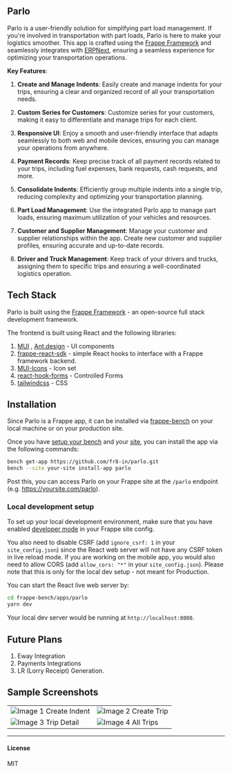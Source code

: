 ## Parlo

Parlo is a user-friendly solution for simplifying part load management. If you're involved in transportation with part loads, Parlo is here to make your logistics smoother. This app is crafted using the [Frappe Framework](https://frappeframework.com/) and seamlessly integrates with [ERPNext](https://erpnext.com/), ensuring a seamless experience for optimizing your transportation operations.

**Key Features**:

1. **Create and Manage Indents**: Easily create and manage indents for your trips, ensuring a clear and organized record of all your transportation needs.

2. **Custom Series for Customers**: Customize series for your customers, making it easy to differentiate and manage trips for each client.

3. **Responsive UI**: Enjoy a smooth and user-friendly interface that adapts seamlessly to both web and mobile devices, ensuring you can manage your operations from anywhere.

4. **Payment Records**: Keep precise track of all payment records related to your trips, including fuel expenses, bank requests, cash requests, and more.

5. **Consolidate Indents**: Efficiently group multiple indents into a single trip, reducing complexity and optimizing your transportation planning.

6. **Part Load Management**: Use the integrated Parlo app to manage part loads, ensuring maximum utilization of your vehicles and resources.

7. **Customer and Supplier Management**: Manage your customer and supplier relationships within the app. Create new customer and supplier profiles, ensuring accurate and up-to-date records.

8. **Driver and Truck Management**: Keep track of your drivers and trucks, assigning them to specific trips and ensuring a well-coordinated logistics operation.

## Tech Stack

Parlo is built using the [Frappe Framework](https://frappeframework.com) - an open-source full stack development framework. 

The frontend is built using React and the following libraries:

1. [MUI](https://mui.com) , [Ant.design](https://ant.design) - UI components
2. [frappe-react-sdk](https://github.com/nikkothari22/frappe-react-sdk) - simple React hooks to interface with a Frappe framework backend.
3. [MUI-Icons](https://mui.com/material-ui/material-icons/) - Icon set
4. [react-hook-forms](https://www.react-hook-form.com) - Controlled Forms
5. [tailwindcss](https://tailwindcss.com) - CSS


## Installation

Since Parlo is a Frappe app, it can be installed via [frappe-bench](https://frappeframework.com/docs/v14/user/en/bench) on your local machine or on your production site.

Once you have [setup your bench](https://frappeframework.com/docs/v14/user/en/installation) and your [site](https://frappeframework.com/docs/v14/user/en/tutorial/install-and-setup-bench), you can install the app via the following commands:

```bash
bench get-app https://github.com/fr8-in/parlo.git
bench --site your-site install-app parlo
```

Post this, you can access Parlo on your Frappe site at the `/parlo` endpoint (e.g. https://yoursite.com/parlo). 

### Local development setup

To set up your local development environment, make sure that you have enabled [developer mode](https://frappeframework.com/how-to-enable-developer-mode-in-frappe) in your Frappe site config. 

You also need to disable CSRF (add `ignore_csrf: 1` in your `site_config.json`) since the React web server will not have any CSRF token in live reload mode. If you are working on the mobile app, you would also need to allow CORS (add `allow_cors: "*"` in your `site_config.json`). Please note that this is only for the local dev setup - not meant for Production. 

You can start the React live web server by:

```bash
cd frappe-bench/apps/parlo
yarn dev
```

Your local dev server would be running at `http://localhost:8080`.

## Future Plans
1. Eway Integration
2. Payments Integrations
3. LR (Lorry Receipt) Generation.

## Sample Screenshots

|           |           |
|-----------|-----------|
| ![Image 1](https://github.com/fr8-in/parlo/assets/96983619/2288073f-0917-40b9-8771-24d2aa1b862c) Create Indent | ![Image 2](https://github.com/fr8-in/parlo/assets/96983619/dedb68e2-4a3d-4b00-b74b-1af5dd0f2553) Create Trip |
| ![Image 3](https://github.com/fr8-in/parlo/assets/96983619/bbc59dac-90d0-46f7-828d-95787ac2accd) Trip Detail | ![Image 4](https://github.com/fr8-in/parlo/assets/77272730/5165437f-76c6-4dc5-bc35-231bc415029d) All Trips |


<hr>


#### License

MIT
